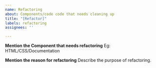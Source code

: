 ```yaml
---
name: Refactoring
about: Components/code code that needs cleaning up
title: "[Refactor]"
labels: refactoring
assignees: ''

---
```


**Mention the Component that needs refactoring**
Eg: HTML/CSS/Documentation

**Mention the reason for refactoring**
Describe the purpose of refactoring.
